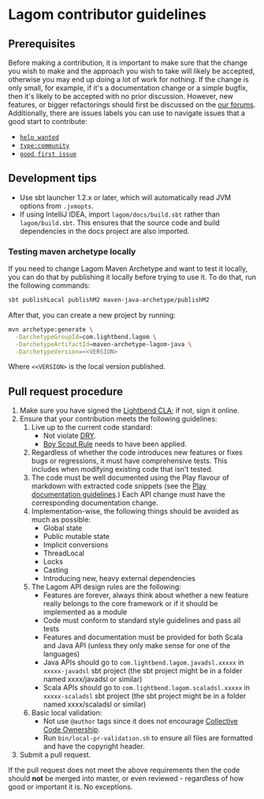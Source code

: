 <!--- Copyright (C) 2016-2019 Lightbend Inc. <https://www.lightbend.com> -->
# Lagom contributor guidelines

## Prerequisites

Before making a contribution, it is important to make sure that the change you wish to make and the approach you wish to take will likely be accepted, otherwise you may end up doing a lot of work for nothing.  If the change is only small, for example, if it's a documentation change or a simple bugfix, then it's likely to be accepted with no prior discussion.  However, new features, or bigger refactorings should first be discussed on the [our forums](https://discuss.lightbend.com/c/lagom).  Additionally, there are issues labels you can use to navigate issues that a good start to contribute:

- [`help wanted`](https://github.com/lagom/lagom/labels/help%20wanted)
- [`type:community`](https://github.com/lagom/lagom/labels/type%3Acommunity)
- [`good first issue`](https://github.com/lagom/lagom/labels/good%20first%20issue)

## Development tips

- Use sbt launcher 1.2.x or later, which will automatically read JVM options from `.jvmopts`.
- If using IntelliJ IDEA, import `lagom/docs/build.sbt` rather than `lagom/build.sbt`. This ensures that the source code and build dependencies in the docs project are also imported.

### Testing maven archetype locally

If you need to change Lagom Maven Archetype and want to test it locally, you can do that by publishing it locally before trying to use it. To do that, run the following commands:

```bash
sbt publishLocal publishM2 maven-java-archetype/publishM2
```

After that, you can create a new project by running:

```bash
mvn archetype:generate \
  -DarchetypeGroupId=com.lightbend.lagom \
  -DarchetypeArtifactId=maven-archetype-lagom-java \
  -DarchetypeVersion=<<VERSION>
```

Where `<<VERSION>` is the local version published.

## Pull request procedure

1. Make sure you have signed the [Lightbend CLA](https://www.lightbend.com/contribute/cla); if not, sign it online.
2. Ensure that your contribution meets the following guidelines:
    1. Live up to the current code standard:
        - Not violate [DRY](http://programmer.97things.oreilly.com/wiki/index.php/Don%27t_Repeat_Yourself).
        - [Boy Scout Rule](http://programmer.97things.oreilly.com/wiki/index.php/The_Boy_Scout_Rule) needs to have been applied.
    2. Regardless of whether the code introduces new features or fixes bugs or regressions, it must have comprehensive tests.  This includes when modifying existing code that isn't tested.
    3. The code must be well documented using the Play flavour of markdown with extracted code snippets (see the [Play documentation guidelines](https://playframework.com/documentation/latest/Documentation).)  Each API change must have the corresponding documentation change.
    4. Implementation-wise, the following things should be avoided as much as possible:
        - Global state
        - Public mutable state
        - Implicit conversions
        - ThreadLocal
        - Locks
        - Casting
        - Introducing new, heavy external dependencies
    5. The Lagom API design rules are the following:
        - Features are forever, always think about whether a new feature really belongs to the core framework or if it should be implemented as a module
        - Code must conform to standard style guidelines and pass all tests
        - Features and documentation must be provided for both Scala and Java API (unless they only make sense for one of the languages)
        - Java APIs should go to `com.lightbend.lagom.javadsl.xxxxx` in `xxxxx-javadsl` sbt project (the sbt project might be in a folder named xxxx/javadsl or similar)
        - Scala APIs should go to `com.lightbend.lagom.scaladsl.xxxxx` in `xxxxx-scaladsl` sbt project (the sbt project might be in a folder named xxxx/scaladsl or similar)
    6. Basic local validation:
        - Not use `@author` tags since it does not encourage [Collective Code Ownership](https://www.extremeprogramming.org/rules/collective.html).
        - Run `bin/local-pr-validation.sh` to ensure all files are formatted and have the copyright header.
3. Submit a pull request.

If the pull request does not meet the above requirements then the code should **not** be merged into master, or even reviewed - regardless of how good or important it is. No exceptions.
